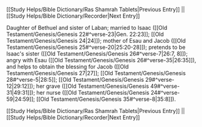 [[Study Helps/Bible Dictionary/Ras Shamrah Tablets|Previous Entry]]  ||  [[Study Helps/Bible Dictionary/Recorder|Next Entry]]

 Daughter of Bethuel and sister of Laban; married to Isaac ([[Old Testament/Genesis/Genesis 22#^verse-23|Gen. 22:23]]; [[Old Testament/Genesis/Genesis 24|24]]); mother of Esau and Jacob ([[Old Testament/Genesis/Genesis 25#^verse-20|25:20-28]]); pretends to be Isaac's sister ([[Old Testament/Genesis/Genesis 26#^verse-7|26:7, 8]]); angry with Esau ([[Old Testament/Genesis/Genesis 26#^verse-35|26:35]]), and helps to obtain the blessing for Jacob ([[Old Testament/Genesis/Genesis 27|27]]; [[Old Testament/Genesis/Genesis 28#^verse-5|28:5]]; [[Old Testament/Genesis/Genesis 29#^verse-12|29:12]]); her grave ([[Old Testament/Genesis/Genesis 49#^verse-31|49:31]]); her nurse ([[Old Testament/Genesis/Genesis 24#^verse-59|24:59]]; [[Old Testament/Genesis/Genesis 35#^verse-8|35:8]]).

[[Study Helps/Bible Dictionary/Ras Shamrah Tablets|Previous Entry]]  ||  [[Study Helps/Bible Dictionary/Recorder|Next Entry]]